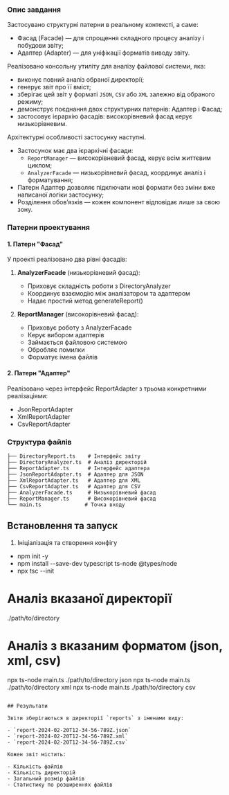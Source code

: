 ### Опис завдання

Застосувано структурні патерни в реальному контексті, а саме:

- Фасад (Facade) — для спрощення складного процесу аналізу і побудови звіту;
- Адаптер (Adapter) — для уніфікації форматів виводу звіту.

Реалізовано консольну утиліту для аналізу файлової системи, яка:

- виконує повний аналіз обраної директорії;
- генерує звіт про її вміст;
- зберігає цей звіт у форматі `JSON`, `CSV` або `XML` залежно від обраного режиму;
- демонструє поєднання двох структурних патернів: Адаптер і Фасад;
- застосовує ієрархію фасадів: високорівневий фасад керує низькорівневим.

Архітектурні особливості застосунку наступні.

- Застосунок має два ієрархічні фасади:
  - `ReportManager` — високорівневий фасад, керує всім життєвим циклом;
  - `AnalyzerFacade` — низькорівневий фасад, координує аналіз і форматування;
- Патерн Адаптер дозволяє підключати нові формати без зміни вже написаної логіки застосунку;
- Розділення обов’язків — кожен компонент відповідає лише за свою зону.

### Патерни проектування

#### 1. Патерн "Фасад"

У проекті реалізовано два рівні фасадів:

1. **AnalyzerFacade** (низькорівневий фасад):

   - Приховує складність роботи з DirectoryAnalyzer
   - Координує взаємодію між аналізатором та адаптером
   - Надає простий метод generateReport()

2. **ReportManager** (високорівневий фасад):
   - Приховує роботу з AnalyzerFacade
   - Керує вибором адаптерів
   - Займається файловою системою
   - Обробляє помилки
   - Форматує імена файлів

#### 2. Патерн "Адаптер"

Реалізовано через інтерфейс ReportAdapter з трьома конкретними реалізаціями:

- JsonReportAdapter
- XmlReportAdapter
- CsvReportAdapter

### Структура файлів

```
├── DirectoryReport.ts    # Інтерфейс звіту
├── DirectoryAnalyzer.ts  # Аналіз директорій
├── ReportAdapter.ts      # Інтерфейс адаптера
├── JsonReportAdapter.ts  # Адаптер для JSON
├── XmlReportAdapter.ts   # Адаптер для XML
├── CsvReportAdapter.ts   # Адаптер для CSV
├── AnalyzerFacade.ts     # Низькорівневий фасад
├── ReportManager.ts      # Високорівневий фасад
└── main.ts              # Точка входу
```

## Встановлення та запуск

1. Ініціалізація та створення конфігу
- npm init -y
- npm install --save-dev typescript ts-node @types/node
- npx tsc --init

# Аналіз вказаної директорії
./path/to/directory


# Аналіз з вказаним форматом (json, xml, csv)
npx ts-node main.ts ./path/to/directory json
npx ts-node main.ts ./path/to/directory xml
npx ts-node main.ts ./path/to/directory csv
```

## Результати

Звіти зберігаються в директорії `reports` з іменами виду:

- `report-2024-02-20T12-34-56-789Z.json`
- `report-2024-02-20T12-34-56-789Z.xml`
- `report-2024-02-20T12-34-56-789Z.csv`

Кожен звіт містить:

- Кількість файлів
- Кількість директорій
- Загальний розмір файлів
- Статистику по розширеннях файлів
